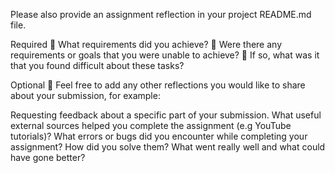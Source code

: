 Please also provide an assignment reflection in your project README.md file.

Required
🎯 What requirements did you achieve?
🎯 Were there any requirements or goals that you were unable to achieve?
🎯 If so, what was it that you found difficult about these tasks?

Optional 🏹
Feel free to add any other reflections you would like to share about your submission, for example:

Requesting feedback about a specific part of your submission. What useful external sources helped you complete the assignment (e.g YouTube tutorials)? What errors or bugs did you encounter while completing your assignment? How did you solve them? What went really well and what could have gone better?
